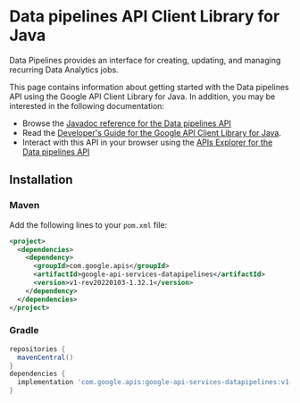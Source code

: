 # Data pipelines API Client Library for Java

Data Pipelines provides an interface for creating, updating, and managing recurring Data Analytics jobs.

This page contains information about getting started with the Data pipelines API
using the Google API Client Library for Java. In addition, you may be interested
in the following documentation:

* Browse the [Javadoc reference for the Data pipelines API][javadoc]
* Read the [Developer's Guide for the Google API Client Library for Java][google-api-client].
* Interact with this API in your browser using the [APIs Explorer for the Data pipelines API][api-explorer]

## Installation

### Maven

Add the following lines to your `pom.xml` file:

```xml
<project>
  <dependencies>
    <dependency>
      <groupId>com.google.apis</groupId>
      <artifactId>google-api-services-datapipelines</artifactId>
      <version>v1-rev20220103-1.32.1</version>
    </dependency>
  </dependencies>
</project>
```

### Gradle

```gradle
repositories {
  mavenCentral()
}
dependencies {
  implementation 'com.google.apis:google-api-services-datapipelines:v1-rev20220103-1.32.1'
}
```

[javadoc]: https://googleapis.dev/java/google-api-services-datapipelines/latest/index.html
[google-api-client]: https://github.com/googleapis/google-api-java-client/
[api-explorer]: https://developers.google.com/apis-explorer/#p/datapipelines/v1/
